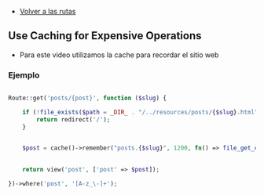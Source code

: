 - [Volver a las rutas](/Readme.md)

## Use Caching for Expensive Operations 

- Para este video utilizamos la cache para recordar el sitio web

### Ejemplo 

```php

Route::get('posts/{post}', function ($slug) {

    if (!file_exists($path = _DIR_ . "/../resources/posts/{$slug}.html")) {
        return redirect('/');
    }

    
    $post = cache()->remember("posts.{$slug}", 1200, fn() => file_get_contents($path));

    
    return view('post', ['post' => $post]);

})->where('post', '[A-z_\-]+');

```
